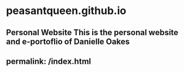 # peasantqueen.github.io
Personal Website
This is the personal website and e-portoflio of Danielle Oakes
---
permalink: /index.html
---
